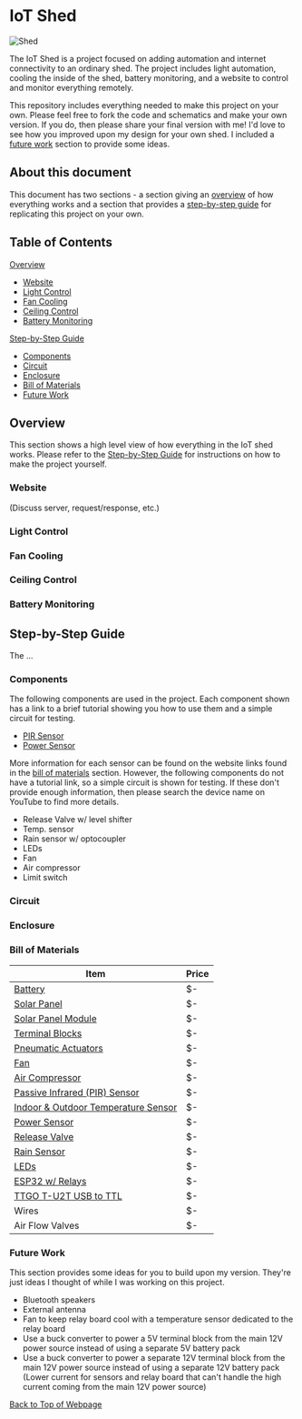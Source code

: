 # IoT Shed

![Shed](Images/shed.jpg)

The IoT Shed is a project focused on adding automation and internet connectivity to an ordinary shed. The project includes light automation, cooling the inside of the shed, battery monitoring, and a website to control and monitor everything remotely. 

This repository includes everything needed to make this project on your own. Please feel free to fork the code and schematics and make your own version. If you do, then please share your final version with me! I'd love to see how you improved upon my design for your own shed. I included a [future work](#future-work) section to provide some ideas.

## About this document
This document has two sections - a section giving an [overview](#overview) of how everything works and a section that provides a [step-by-step guide](#step-by-step-guide) for replicating this project on your own.

## Table of Contents
[Overview](#overview)
- [Website](#website)
- [Light Control](#light-control)
- [Fan Cooling](#fan-cooling)
- [Ceiling Control](#ceiling-control)
- [Battery Monitoring](#battery-monitoring)

[Step-by-Step Guide](#step-by-step-guide)
- [Components](#components)
- [Circuit](#circuit)
- [Enclosure](#enclosure)
- [Bill of Materials](#bill-of-materials)
- [Future Work](#future-work)

## Overview
This section shows a high level view of how everything in the IoT shed works. Please refer to the [Step-by-Step Guide](#step-by-step-guide) for instructions on how to make the project yourself. 

### Website
(Discuss server, request/response, etc.)

### Light Control

### Fan Cooling

### Ceiling Control

### Battery Monitoring


## Step-by-Step Guide
The ...

### Components
The following components are used in the project. Each component shown has a link to a brief tutorial showing you how to use them and a simple circuit for testing.
- [PIR Sensor](https://learn.adafruit.com/pir-passive-infrared-proximity-motion-sensor/overview)
- [Power Sensor](https://learn.adafruit.com/adafruit-ina260-current-voltage-power-sensor-breakout)

More information for each sensor can be found on the website links found in the [bill of materials](#bill-of-materials) section.
However, the following components do not have a tutorial link, so a simple circuit is shown for testing. If these don't provide enough information, then please search the device name on YouTube to find more details.
- Release Valve w/ level shifter
- Temp. sensor
- Rain sensor w/ optocoupler
- LEDs
- Fan
- Air compressor
- Limit switch

### Circuit

### Enclosure

### Bill of Materials
| Item | Price |
| ---- | ----  |
| [Battery](https://www.walmart.com/ip/EverStart-Value-Lead-Acid-Automotive-Battery-Group-Size-26-12-Volt-525-CCA/482504063?wmlspartner=wlpa&selectedSellerId=0&wl13=2515&adid=22222222277482504063_117755028669_12420145346&wmlspartner=wmtlabs&wl0=&wl1=g&wl2=c&wl3=501107745824&wl4=pla-294505072980&wl5=9060377&wl6=&wl7=&wl8=&wl9=pla&wl10=8175035&wl11=local&wl12=482504063&wl13=2515&veh=sem_LIA&gclid=CjwKCAiA9qKbBhAzEiwAS4yeDbAxHoxaAYIXZ1iEBbvH7YLKysCqkxCNjpezNFZtTs6tq_nxSTrQ8BoC20UQAvD_BwE&gclsrc=aw.ds) | $- |
| [Solar Panel](https://www.harborfreight.com/25-watt-solar-panel-63940.html) | $- |
| [Solar Panel Module](https://www.ebay.com/itm/234713744274) | $- |
| [Terminal Blocks](https://www.amazon.com/Terminal-Connector-Electric-Barrier-12-Position/dp/B08NGBQWWT/ref=sr_1_10?crid=VSGDICF29IHY&keywords=terminal%2Bblocks&qid=1667861650&sprefix=terminal%2Bblock%2Caps%2C128&sr=8-10&th=1) | $- |
| [Pneumatic Actuators](https://www.amazon.com/Baomain-Pneumatic-Cylinder-SC-Screwed/dp/B01F9XZQ1K/ref=sr_1_1_sspa?crid=1E9M406P7C9SW&keywords=pneumatic+actuator+spring&qid=1667862410&s=hi&sprefix=pneumatic+actuator+spring%2Ctools%2C113&sr=1-1-spons&psc=1) | $- |
| [Fan](https://www.amazon.com/Black-Electric-Radiator-Cooling-Universal/dp/B08837D31Z/ref=sr_1_12_sspa?gclid=CjwKCAiA9qKbBhAzEiwAS4yeDcT0h9yUroAHQ7Bbigxuaz3cslQ7VUkDkbRh5QkQaBXRwDdmxIoR9hoCyv0QAvD_BwE&hvadid=616931650789&hvdev=c&hvlocphy=9060377&hvnetw=g&hvqmt=e&hvrand=4607527327937096904&hvtargid=kwd-20176991&hydadcr=26612_11715053&keywords=12v+fan&qid=1667862322&sr=8-12-spons&psc=1&smid=AELC8UZEJ7KJZ) | $- |
| [Air Compressor](https://www.ebay.com/itm/265713472217) | $- |
| [Passive Infrared (PIR) Sensor](https://www.adafruit.com/product/189) | $- |
| [Indoor & Outdoor Temperature Sensor](https://www.adafruit.com/product/381) | $- |
| [Power Sensor](https://www.adafruit.com/product/4226) | $- |
| [Release Valve](https://www.adafruit.com/product/4663) | $- |
| [Rain Sensor](https://www.amazon.com/dp/B000NI2QJC?psc=1&ref=ppx_yo2ov_dt_b_product_details) | $- |
| [LEDs](https://www.amazon.com/WELLUCK-Interior-Trailer-Enclosed-Lighting/dp/B08GG18HVW/ref=sr_1_8?crid=3NAOYL94NXTG&keywords=12v+led+strip&qid=1667861797&sprefix=12v+led+strip%2Caps%2C137&sr=8-8) | $- |
| [ESP32 w/ Relays](https://www.amazon.com/LILYGO-T-Relay-Wireless-Development-Control/dp/B09XX1HL9Z/ref=sr_1_1_sspa?crid=T5A2ZOSAD13Z&keywords=esp32+relay+board&qid=1667861270&sprefix=esp32+relay+boar%2Caps%2C116&sr=8-1-spons&psc=1) | $- |
| [TTGO T-U2T USB to TTL](https://www.walmart.com/ip/OOKWE-LILYGO-TTGO-T-U2T-USB-To-TTL-Serial-Development-Board-Open-Source-Module/1405355347) | $- |
| Wires | $- |
| Air Flow Valves | $- |


### Future Work
This section provides some ideas for you to build upon my version. They're just ideas I thought of while I was working on this project.
- Bluetooth speakers
- External antenna
- Fan to keep relay board cool with a temperature sensor dedicated to the relay board
- Use a buck converter to power a 5V terminal block from the main 12V power source instead of using a separate 5V battery pack
- Use a buck converter to power a separate 12V terminal block from the main 12V power source instead of using a separate 12V battery pack (Lower current for sensors and relay board that can't handle the high current coming from the main 12V power source)


[Back to Top of Webpage](#iot-shed)